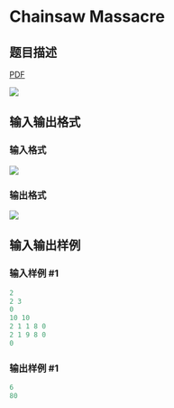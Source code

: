 # Chainsaw Massacre

## 题目描述

[problemUrl]: https://uva.onlinejudge.org/index.php?option=com_onlinejudge&Itemid=8&category=12&page=show_problem&problem=984

[PDF](https://uva.onlinejudge.org/external/100/p10043.pdf)

![](https://cdn.luogu.com.cn/upload/vjudge_pic/UVA10043/c50c96cb7fd989d7cee2064b5f514c076ca7341f.png)

## 输入输出格式

### 输入格式

![](https://cdn.luogu.com.cn/upload/vjudge_pic/UVA10043/0a3db42763ab51da141ce796926d63388e7d18aa.png)

### 输出格式

![](https://cdn.luogu.com.cn/upload/vjudge_pic/UVA10043/ef7c9bf1f37d500784c23dbf003290ab88568211.png)

## 输入输出样例

### 输入样例 #1

```cpp
2
2 3
0
10 10
2 1 1 8 0
2 1 9 8 0
0
```


### 输出样例 #1

```cpp
6
80
```


